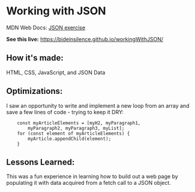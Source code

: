 # Working with JSON
MDN Web Docs: [JSON exercise](https://developer.mozilla.org/en-US/docs/Learn/JavaScript/Objects/JSON)

**See this live:** https://bideinsilence.github.io/workingWithJSON/


## How it's made:
HTML, CSS, JavaScript, and JSON Data


## Optimizations:
I saw an opportunity to write and implement a new loop from an array and save a
few lines of code - trying to keep it DRY:

```
    const myArticleElements = [myH2, myParagraph1,
        myParagraph2, myParagraph3, myList];
    for (const element of myArticleElements) {
        myArticle.appendChild(element);
    }
```

## Lessons Learned:
This was a fun experience in learning how to build out a web page by populating
it with data acquired from a fetch call to a JSON object.
